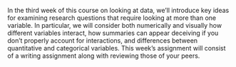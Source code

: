 In the third week of this course on looking at data, we’ll introduce key ideas for examining research questions that require looking at more than one variable. In particular, we will consider both numerically and visually how different variables interact, how summaries can appear deceiving if you don’t properly account for interactions, and differences between quantitative and categorical variables. This week’s assignment will consist of a writing assignment along with reviewing those of your peers.
